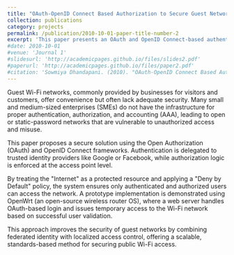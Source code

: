 ```yaml
---
title: "OAuth-OpenID Connect Based Authorization to Secure Guest Network/Hotspot"
collection: publications
category: projects
permalink: /publication/2010-10-01-paper-title-number-2
excerpt: 'This paper presents an OAuth and OpenID Connect-based authentication and authorization mechanism to secure Guest Wi-Fi networks.'
#date: 2010-10-01
#venue: 'Journal 1'
#slidesurl: 'http://academicpages.github.io/files/slides2.pdf'
#paperurl: 'http://academicpages.github.io/files/paper2.pdf'
#citation: 'Sowmiya Dhandapani. (2010). "OAuth-OpenID Connect Based Authorization to Secure Guest Network/Hotspot." <i>Journal 1</i>, 1(2).'
---
```


Guest Wi-Fi networks, commonly provided by businesses for visitors and customers, offer convenience but often lack adequate security. Many small and medium-sized enterprises (SMEs) do not have the infrastructure for proper authentication, authorization, and accounting (AAA), leading to open or static-password networks that are vulnerable to unauthorized access and misuse.

This paper proposes a secure solution using the Open Authorization (OAuth) and OpenID Connect frameworks. Authentication is delegated to trusted identity providers like Google or Facebook, while authorization logic is enforced at the access point level.

By treating the "Internet" as a protected resource and applying a "Deny by Default" policy, the system ensures only authenticated and authorized users can access the network. A prototype implementation is demonstrated using OpenWrt (an open-source wireless router OS), where a web server handles OAuth-based login and issues temporary access to the Wi-Fi network based on successful user validation.

This approach improves the security of guest networks by combining federated identity with localized access control, offering a scalable, standards-based method for securing public Wi-Fi access.

